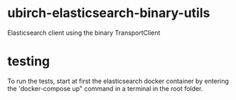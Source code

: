 # ubirch-elasticsearch-binary-utils
Elasticsearch client using the binary TransportClient

# testing

To run the tests, start at first the elasticsearch docker container by
entering the 'docker-compose up" command in a terminal in the root folder.